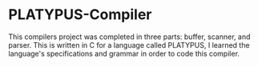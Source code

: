 # PLATYPUS-Compiler
This compilers project was completed in three parts: buffer, scanner, and parser. This is written in C for a language called PLATYPUS, I learned the language's specifications and grammar in order to code this compiler.

